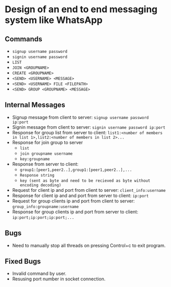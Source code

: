 # Design of an end to end messaging system like WhatsApp

## Commands
* `signup username password`
* `signin username password`
* `LIST`
* `JOIN <GROUPNAME>`
* `CREATE <GROUPNAME>`
* `<SEND> <USERNAME> <MESSAGE>`
* `<SEND> <USERNAME> FILE <FILEPATH>`
* `<SEND> GROUP <GROUPNAME> <MESSAGE>`

## Internal Messages
* Signup message from client to server: `signup username password ip:port`
* Signin message from client to server: `signin username password ip:port`
* Response for group list from server to client: `list1:<number of members in list 1>,list2:<number of members in list 2>...`
* Response for join group to server
  - `list`
  - `join groupname username`
  - `key:groupname`
* Response from server to client:
  - `group1:[peer1,peer2..],group1:[peer1,peer2..],...`
  - `Response string`
  - `key (sent as byte and need to be recieved as byte without encoding decoding)`
* Request for client ip and port from client to server: `client_info:username`
* Response for client ip and and port from server to client: `ip:port`
* Request for group clients ip and port from client to server: `group_info:groupname:username`
* Response for group clients ip and port from server to client: `ip:port;ip:port;ip:port;...`

<!-- ## Useful info
* IP, Port of server is passed as colon separated command line argument in both client and server program.
* IP, Port of client's server needs to be passed additionally, separated by colon.
* Structure of dictionary to store user information.
    `user_info {
        "user_name": {
            "pass": "abc",
            "IP": "",
            "port": "",
            "active": true/false,
            "groups": [group1, group2]
        }
    }`
* Structure of dictionary to store group information.
    `group_info {
        "group_id1": {
            "owner": "userid1", 
            "peers": ["userid1", "userid2"]
        }
    }`
* On signing in, pass client ip and port from client and update it in server side.
* On every request from client to the server, the client is expecting "Error" as the first word in case of any error. Example, "Error:User already exists".
* Sample working of DES. While sending key to other client, also send iv<br />
    d1 = DES()<br />
    key = d1.generate_key_DHK("123")<br />
    plaintext = "abcd"<br />
    print(plaintext)<br />

    ciphertext, uv = d1.encrypt(plaintext, key)<br />

    print(ciphertext)<br />

    decrypted_text = d1.decrypt(ciphertext, key, iv)<br />
    print(decrypted_text)<br />
* For group encryption decryption-<br />
    key= Save the key sent in bytes as is  <br />
    
    plaintext = "abcd"<br />
    print(plaintext)<br />

    ciphertext, uv = d1.encrypt(plaintext, key)<br />

    print(ciphertext)<br />

    decrypted_text = d1.decrypt(ciphertext, key, iv)<br />
    print(decrypted_text)<br />
     -->


## Bugs
* Need to manually stop all threads on pressing Control+c to exit program.

## Fixed Bugs
* Invalid command by user.
* Resusing port number in socket connection.
